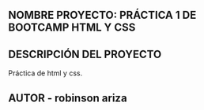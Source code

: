 ## NOMBRE PROYECTO: PRÁCTICA 1 DE BOOTCAMP HTML Y CSS   

## DESCRIPCIÓN DEL PROYECTO

Práctica de html y css.

## AUTOR - robinson ariza
